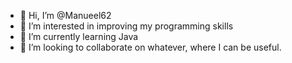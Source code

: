 - 👋 Hi, I’m @Manueel62
- 👀 I’m interested in improving my programming skills
- 🌱 I’m currently learning Java 
- 💞️ I’m looking to collaborate on whatever, where I can be useful.

<!---
- 📫 How to reach me 
Manueel62/Manueel62 is a ✨ special ✨ repository because its `README.md` (this file) appears on your GitHub profile.
You can click the Preview link to take a look at your changes.
--->
